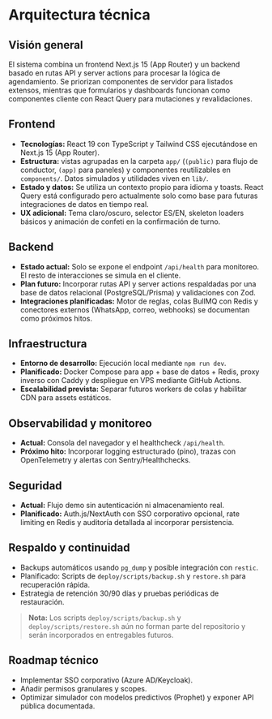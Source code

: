 # Arquitectura técnica

## Visión general
El sistema combina un frontend Next.js 15 (App Router) y un backend basado en rutas API y server actions para procesar la lógica de agendamiento. Se priorizan componentes de servidor para listados extensos, mientras que formularios y dashboards funcionan como componentes cliente con React Query para mutaciones y revalidaciones.

## Frontend
- **Tecnologías:** React 19 con TypeScript y Tailwind CSS ejecutándose en Next.js 15 (App Router).
- **Estructura:** vistas agrupadas en la carpeta `app/` (`(public)` para flujo de conductor, `(app)` para paneles) y componentes reutilizables en `components/`. Datos simulados y utilidades viven en `lib/`.
- **Estado y datos:** Se utiliza un contexto propio para idioma y toasts. React Query está configurado pero actualmente solo como base para futuras integraciones de datos en tiempo real.
- **UX adicional:** Tema claro/oscuro, selector ES/EN, skeleton loaders básicos y animación de confeti en la confirmación de turno.

## Backend
- **Estado actual:** Solo se expone el endpoint `/api/health` para monitoreo. El resto de interacciones se simula en el cliente.
- **Plan futuro:** Incorporar rutas API y server actions respaldadas por una base de datos relacional (PostgreSQL/Prisma) y validaciones con Zod.
- **Integraciones planificadas:** Motor de reglas, colas BullMQ con Redis y conectores externos (WhatsApp, correo, webhooks) se documentan como próximos hitos.

## Infraestructura
- **Entorno de desarrollo:** Ejecución local mediante `npm run dev`.
- **Planificado:** Docker Compose para app + base de datos + Redis, proxy inverso con Caddy y despliegue en VPS mediante GitHub Actions.
- **Escalabilidad prevista:** Separar futuros workers de colas y habilitar CDN para assets estáticos.

## Observabilidad y monitoreo
- **Actual:** Consola del navegador y el healthcheck `/api/health`.
- **Próximo hito:** Incorporar logging estructurado (pino), trazas con OpenTelemetry y alertas con Sentry/Healthchecks.

## Seguridad
- **Actual:** Flujo demo sin autenticación ni almacenamiento real.
- **Planificado:** Auth.js/NextAuth con SSO corporativo opcional, rate limiting en Redis y auditoría detallada al incorporar persistencia.

## Respaldo y continuidad
- Backups automáticos usando `pg_dump` y posible integración con `restic`.
- Planificado: Scripts de `deploy/scripts/backup.sh` y `restore.sh` para recuperación rápida.
- Estrategia de retención 30/90 días y pruebas periódicas de restauración.

> **Nota:** Los scripts `deploy/scripts/backup.sh` y `deploy/scripts/restore.sh` aún no forman parte del repositorio y serán incorporados en entregables futuros.

## Roadmap técnico
- Implementar SSO corporativo (Azure AD/Keycloak).
- Añadir permisos granulares y scopes.
- Optimizar simulador con modelos predictivos (Prophet) y exponer API pública documentada.
